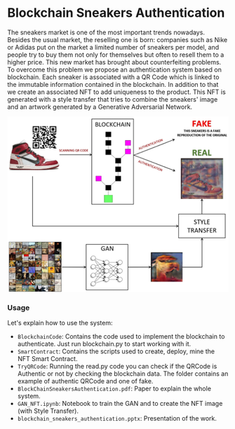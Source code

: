 # Blockchain Sneakers Authentication
The sneakers market is one of the most important trends nowadays. Besides the usual market, the reselling one is born: companies such as Nike or Adidas put on the market a limited number of sneakers per model, and people try to buy them not only for themselves but often to resell them to a higher price. This new market has brought about counterfeiting problems. To overcome this problem we propose an authentication system based on blockchain. Each sneaker is associated with a QR Code which is linked to the immutable information contained in the blockchain. In addition to that we create an associated NFT to add uniqueness to the product. This NFT is generated with a style transfer that tries to combine the sneakers' image and an artwork generated by a Generative Adversarial Network.

![](system.jpg "Logo")


### Usage

Let's explain how to use the system:

* ```BlockchainCode```: Contains the code used to implement the blockchain to authenticate. Just run blockchain.py to start working with it. 
* ```SmartContract```: Contains the scripts used to create, deploy, mine the NFT Smart Contract.
* ```TryQRCode```: Running the read.py code you can check if the QRCode is Authentic or not by checking the blockchain data. The folder contains an example of authentic QRCode and one of fake. 
* ```BlockChainSneakersAuthentication.pdf```: Paper to explain the whole system.
* ```GAN_NFT.ipynb```: Notebook to train the GAN and to create the NFT image (with Style Transfer).
* ```blockchain_sneakers_authentication.pptx```: Presentation of the work. 


